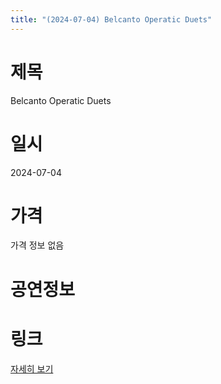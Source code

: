 ```yaml
---
title: "(2024-07-04) Belcanto Operatic Duets"
---
```


# 제목
Belcanto Operatic Duets

# 일시
2024-07-04

# 가격
가격 정보 없음

# 공연정보
  
  


# 링크
[자세히 보기](https://www.sac.or.kr/site/main/show/show_view?SN=66638 "https://www.sac.or.kr/site/main/show/show_view?SN=66638")
